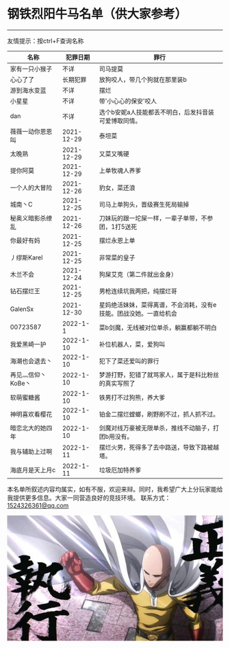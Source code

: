 # 钢铁烈阳牛马名单（供大家参考）

------


友情提示：按ctrl+F查询名称

| 名称             | 犯罪日期   | 罪行                                                 |
| ---------------- | ---------- | ---------------------------------------------------- |
| 家有一只小猴子   | 不详       | 司马提莫                                             |
| 心心了了         | 长期犯罪   | 放狗咬人，带几个狗就在那里装b                        |
| 游到海水变蓝     | 不详       | 摆烂                                                 |
| 小星星           | 不详       | 带'小心心的保安'咬人                                 |
| dan              | 不详       | 选个b安妮a人技能都丢不明白，后发抖音装可爱博取同情。 |
| 薇薇一动你恩恩叫 | 2021-12-29 | 泰坦菜                                               |
| 太晚熟           | 2021-12-29 | 又菜又嘴硬                                           |
| 提你阿莫         | 2021-12-29 | 上单牧魂人养爹                                       |
| 一个人的大冒险   | 2021-12-26 | 豹女，菜还浪                                         |
| 城南丶C          | 2021-12-25 | 司马上单狗头，晋级赛生死局输掉                       |
| 秘奥义暗影杀缭乱 | 2021-12-26 | 刀妹玩的跟一坨屎一样，一辈子单带，不参团，1打5送死   |
| 你最好有妈       | 2021-12-25 | 摆烂永恩上单                                         |
| 丿缪斯Karel      | 2021-12-25 | 非常菜的皇子                                         |
| 木兰不会         | 2021-12-24 | 狗屎艾克（第二件就出金身）                           |
| 钻石摆烂王       | 2021-12-25 | 男枪连续坑我两把，纯摆烂哥                           |
| GalenSx       | 2021-12-30 |星妈绝活妹妹，菜得离谱，不会消耗，没有e技能。团战没她。一直给机会 |
| 00723587     | 2022-1-1  |菜b剑魔，无线被对位单杀，躺赢都躺不明白 |
|我爱黑崎一护| 2022-1-10  |补位机器人，菜，爱狗叫 |
|海潮也会退去丶| 2022-1-10  |犯下了菜还爱叫的罪行 |
|再见灬信仰丶KoBe丶| 2022-1-10  |梦游打野，犯错了就骂家人，属于是科比粉丝的真实写照了 |
|软萌蜜糖酱| 2022-1-10  |铁男打不过狗熊，养大爹 |
|神明喜欢看樱花| 2022-1-10  |铂金二摆烂螳螂，刷野刷不过，抓人抓不过。 |
|暗恋北大的她四年| 2022-1-10  |剑魔对线万豪被无限单杀，推线不动脑子，打团b用没有。 |
|我与辅助上过啊| 2022-1-11  |摆烂火男，死得多了去中路送，导致下路被越塔。 |
|海底月是天上月c| 2022-1-11  |垃圾厄加特养爹 |

本名单所叙述内容均属实，如有不服，欢迎来辩。同时，我希望广大上分玩家能给我提供更多信息。大家一同营造良好的竞技环境。
联系方式：1524326361@qq.com

![正义执行](正义执行.jpg)
